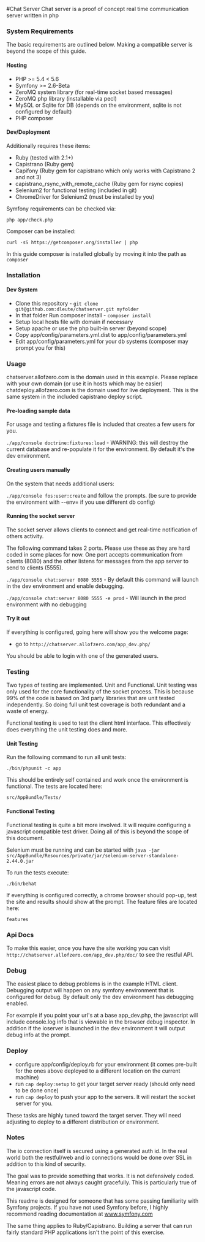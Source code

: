 #Chat Server
Chat server is a proof of concept real time communication server written in php

### System Requirements

The basic requirements are outlined below. Making a compatible server is beyond the scope of this guide.

#### Hosting

* PHP >= 5.4 < 5.6
* Symfony >= 2.6-Beta
* ZeroMQ system library (for real-time socket based messages)
* ZeroMQ php library (installable via pecl)
* MySQL or Sqlite for DB (depends on the environment, sqlite is not configured by default)
* PHP composer

#### Dev/Deployment

Additionally requires these items:

* Ruby (tested with 2.1+)
* Capistrano (Ruby gem)
* Capifony (Ruby gem for capistrano which only works with Capistrano 2 and not 3)
* capistrano_rsync_with_remote_cache (Ruby gem for rsync copies)
* Selenium2 for functional testing (included in git)
* ChromeDriver for Selenium2 (must be installed by you)
 
Symfony requirements can be checked via:

`php app/check.php`

Composer can be installed:

`curl -sS https://getcomposer.org/installer | php`

In this guide composer is installed globally by moving it into the path as `composer`

### Installation

#### Dev System

* Clone this repository - `git clone git@github.com:dleute/chatserver.git myfolder`
* In that folder Run composer install - `composer install`
* Setup local hosts file with domain if necessary
* Setup apache or use the php built-in server (beyond scope)
* Copy app/config/parameters.yml.dist to app/config/parameters.yml
* Edit app/config/parameters.yml for your db systems (composer may prompt you for this)

### Usage

chatserver.allofzero.com is the domain used in this example. Please replace with your own domain (or use it in hosts which may be easier)
chatdeploy.allofzero.com is the domain used for live deployment. This is the same system in the included capistrano deploy script.

#### Pre-loading sample data

For usage and testing a fixtures file is included that creates a few users for you.

`./app/console doctrine:fixtures:load` - WARNING: this will destroy the current database and re-populate it for the environment. By default it's the dev environment.

#### Creating users manually

On the system that needs additional users:

`./app/console fos:user:create` and follow the prompts. (be sure to provide the environment with --env= if you use different db config)

#### Running the socket server

The socket server allows clients to connect and get real-time notification of others activity.

The following command takes 2 ports. Please use these as they are hard coded in some places for now. One port accepts communication from clients (8080) and the other listens for messages from the app server to send to clients (5555).

`./app/console chat:server 8080 5555` - By default this command will launch in the dev environment and enable debugging.

`./app/console chat:server 8080 5555 -e prod` - Will launch in the prod environment with no debugging

#### Try it out

If everything is configured, going here will show you the welcome page:

* go to `http://chatserver.allofzero.com/app_dev.php/`

You should be able to login with one of the generated users.

### Testing

Two types of testing are implemented. Unit and Functional. Unit testing was only used for the core functionality of the socket process. This is because 99% of the code is based on 3rd party libraries that are unit tested independently. So doing full unit test coverage is both redundant and a waste of energy.

Functional testing is used to test the client html interface. This effectively does everything the unit testing does and more.

#### Unit Testing

Run the following command to run all unit tests:

`./bin/phpunit -c app`

This should be entirely self contained and work once the environment is functional. The tests are located here:

`src/AppBundle/Tests/`

#### Functional Testing

Functional testing is quite a bit more involved. It will require configuring a javascript compatible test driver. Doing all of this is beyond the scope of this document.

Selenium must be running and can be started with `java -jar src/AppBundle/Resources/private/jar/selenium-server-standalone-2.44.0.jar`

To run the tests execute:

`./bin/behat`

If everything is configured correctly, a chrome browser should pop-up, test the site and results should show at the prompt. The feature files are located here:

`features`

### Api Docs

To make this easier, once you have the site working you can visit `http://chatserver.allofzero.com/app_dev.php/doc/` to see the restful API.

### Debug

The easiest place to debug problems is in the example HTML client. Debugging output will happen on any symfony environment that is configured for debug. By default only the dev environment has debugging enabled.

For example if you point your url's at a base app_dev.php, the javascript will include console.log info that is viewable in the browser debug inspector. In addition if the ioserver is launched in the dev environment it will output debug info at the prompt.

### Deploy

* configure app/config/deploy.rb for your environment (it comes pre-built for the ones above deployed to a different location on the current machine) 
* run `cap deploy:setup` to get your target server ready (should only need to be done once)
* run `cap deploy` to push your app to the servers. It will restart the socket server for you.

These tasks are highly tuned toward the target server. They will need adjusting to deploy to a different distribution or environment.

### Notes

The io connection itself is secured using a generated auth id. In the real world both the restful/web and io connections would be done over SSL in addition to this kind of security.

The goal was to provide something that works. It is not defensively coded. Meaning errors are not always caught gracefully. This is particularly true of the javascript code.

This readme is designed for someone that has some passing familiarity with Symfony projects. If you have not used Symfony before, I highly recommend reading documentation at www.symfony.com

The same thing applies to Ruby/Capistrano. Building a server that can run fairly standard PHP applications isn't the point of this exercise.
